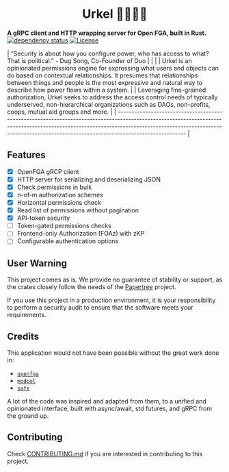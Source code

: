 # <h1 align="center"> Urkel 👨🏾‍🔬🦀 </h1>

**A gRPC client and HTTP wrapping server for Open FGA, built in Rust.**
[![dependency status](https://deps.rs/repo/github/akwaaba-xyz/urkel/status.svg?style=flat-square)](https://deps.rs/repo/github/akwaaba-xyz/urkel) [![License](https://img.shields.io/badge/License-Apache_2.0-blue.svg)](https://opensource.org/licenses/Apache-2.0)

| “Security is about how you configure power, who has access to what? That is political.” - Dug Song, Co-Founder of Duo |
|  |
| Urkel is an opinionated permissions engine for expressing what users and objects can do based on contextual relationships. It presumes that relationships between things and people is the most expressive and natural way to describe how power flows within a system. |
| Leveraging fine-grained authorization, Urkel seeks to address the access control needs of typically underserved, non-hierarchical organizations such as DAOs, non-profits, coops, mutual aid groups and more. |
| ------------------------------------------------------------------------------------------------------------------------------------------------------------------------------------------------------------------------------------------------------------------- |


## Features

-   [x] OpenFGA gRCP client
-   [x] HTTP server for serializing and deserializing JSON
-   [x] Check permissions in bulk
-   [x] n-of-m authorization schemes
-   [x] Horizontal permissions check 
-   [x] Read list of permissions without pagination
-   [x] API-token security
-   [ ] Token-gated permissions checks
-   [ ] Frontend-only Authorization (FOAz) with zKP
-   [ ] Configurable authentication options

## User Warning

This project comes as is. We provide no guarantee of stability or support, as the crates closely follow the needs of the [Papertree]([https://](https://papertree.earth/)) project.

If you use this project in a production environment, it is your responsibility to perform a security audit to ensure that the software meets your requirements.


## Credits

This application would not have been possible without the great work done in:

-   [`openfga`](https://github.com/openfga/openfga/)
-   [`modpol`](https://gitlab.com/medlabboulder/modpol/)
-   [`safe`](https://github.com/safe-global/safe-contracts/)

A lot of the code was inspired and adapted from them, to a unified and opinionated interface,
built with async/await, std futures, and gRPC from the ground up.

## Contributing

Check [CONTRIBUTING.md](CONTRIBUTING.md) if you are interested in contributing to this project.